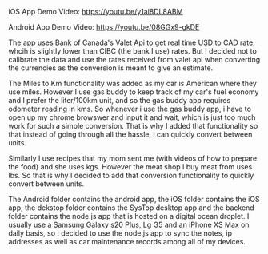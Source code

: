 
iOS App Demo Video: https://youtu.be/y1ai8DL8ABM

Android App Demo Video: https://youtu.be/08GGx9-gkDE


The app uses Bank of Canada's Valet Api to get real time USD to CAD rate, whcih is slightly lower than CIBC (the bank I use) rates. But I decided not to calibrate the data and use the rates received from valet api when converting the currencies as the conversion is meant to give an estimate.

The Miles to Km functionality was added as my car is American where they use miles. However I use gas buddy to keep track of my car's fuel economy and I prefer the liter/100km unit, and so the gas buddy app requires odometer reading in kms. So whenever i use the gas buddy app, i have to open up my chrome browswer and input it and wait, which is just too much work for such a simple conversion. That is why I added that functionality so that instead of going through all the hassle, i can quickly convert between units.

Similarly I use recipes that my mom sent me (with videos of how to prepare the food) and she uses kgs. However the meat shop I buy meat from uses lbs. So that is why I decided to add that conversion functionality to quickly convert between units.


The Android folder contains the android app, the iOS folder contains the iOS app, the dekstop folder contains the SysTop desktop app  and the backend folder contains the node.js app that is hosted on a digital ocean droplet. I usually use a Samsung Galaxy s20 Plus, Lg G5 and an iPhone XS Max on daily basis, so I decided to use the node.js app to sync the notes, ip addresses as well as car maintenance records among all of my devices.
